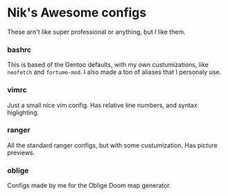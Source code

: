 # Nik's Awesome configs
These arn't like super professional or anything, but I like them.

### bashrc
This is based of the Gentoo defaults, with my own custumizations, like `neofetch` and `fortume-mod`. I also made a ton of aliases that I personaly use.

### vimrc
Just a small nice vim config. Has relative line numbers, and syntax higlighting.

### ranger
All the standard ranger configs, but with some custumization. Has picture previews.

### oblige
Configs made by me for the Oblige Doom map generator.
